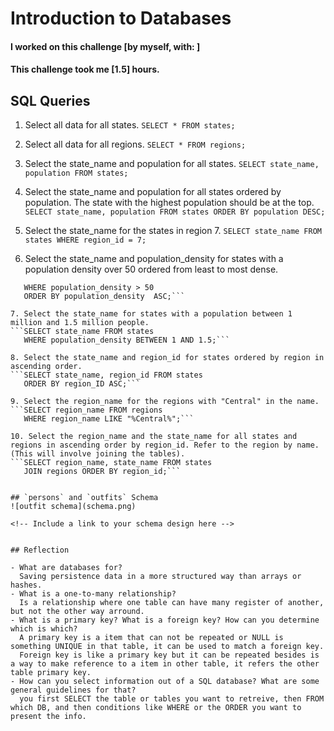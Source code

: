 # Introduction to Databases

#### I worked on this challenge [by myself, with: ]
#### This challenge took me [1.5] hours.

## SQL Queries


1. Select all data for all states.
```SELECT * FROM states;```

2. Select all data for all regions.
```SELECT * FROM regions;```

3. Select the state_name and population for all states.
```SELECT state_name, population FROM states;```

4. Select the state_name and population for all states ordered by population. The state with the highest population should be at the top.
```SELECT state_name, population FROM states ORDER BY population DESC;```

5. Select the state_name for the states in region 7.
```SELECT state_name FROM states WHERE region_id = 7;```

6. Select the state_name and population_density for states with a population density over 50 ordered from least to most dense.
```SELECT state_name, population_density FROM states
   WHERE population_density > 50
   ORDER BY population_density  ASC;```

7. Select the state_name for states with a population between 1 million and 1.5 million people.
```SELECT state_name FROM states
   WHERE population_density BETWEEN 1 AND 1.5;```

8. Select the state_name and region_id for states ordered by region in ascending order.
```SELECT state_name, region_id FROM states
   ORDER BY region_ID ASC;```

9. Select the region_name for the regions with "Central" in the name.
```SELECT region_name FROM regions
   WHERE region_name LIKE "%Central%";```

10. Select the region_name and the state_name for all states and regions in ascending order by region_id. Refer to the region by name. (This will involve joining the tables).
```SELECT region_name, state_name FROM states
   JOIN regions ORDER BY region_id;```


## `persons` and `outfits` Schema
![outfit schema](schema.png)

<!-- Include a link to your schema design here -->


## Reflection

- What are databases for?
  Saving persistence data in a more structured way than arrays or hashes.
- What is a one-to-many relationship?
  Is a relationship where one table can have many register of another, but not the other way arround.
- What is a primary key? What is a foreign key? How can you determine which is which?
  A primary key is a item that can not be repeated or NULL is something UNIQUE in that table, it can be used to match a foreign key.
  Foreign key is like a primary key but it can be repeated besides is a way to make reference to a item in other table, it refers the other table primary key.
- How can you select information out of a SQL database? What are some general guidelines for that?
  you first SELECT the table or tables you want to retreive, then FROM which DB, and then conditions like WHERE or the ORDER you want to present the info.